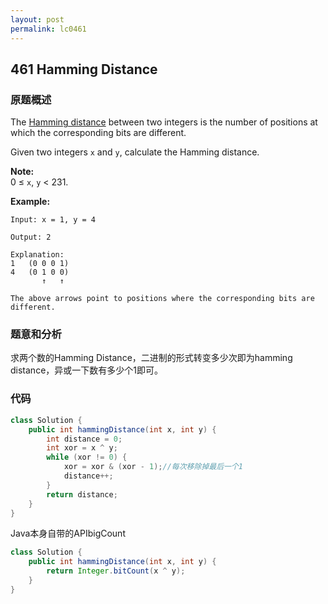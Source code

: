 ```yaml
---
layout: post
permalink: lc0461 
---
```


## 461 Hamming Distance

### 原题概述

The [Hamming distance](https://en.wikipedia.org/wiki/Hamming_distance) between two integers is the number of positions at which the corresponding bits are different.

Given two integers `x` and `y`, calculate the Hamming distance.

**Note:**  
 0 ≤ `x`, `y` &lt; 231.

**Example:**

```text
Input: x = 1, y = 4

Output: 2

Explanation:
1   (0 0 0 1)
4   (0 1 0 0)
       ↑   ↑

The above arrows point to positions where the corresponding bits are different.
```

### 题意和分析

求两个数的Hamming Distance，二进制的形式转变多少次即为hamming distance，异或一下数有多少个1即可。

### 代码

```java
class Solution {
    public int hammingDistance(int x, int y) {
        int distance = 0;
        int xor = x ^ y;
        while (xor != 0) {
            xor = xor & (xor - 1);//每次移除掉最后一个1
            distance++;
        }
        return distance;
    }
}
```

Java本身自带的APIbigCount

```java
class Solution {
    public int hammingDistance(int x, int y) {
        return Integer.bitCount(x ^ y);
    }
}
```